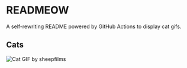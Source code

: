 # READMEOW

A self-rewriting README powered by GitHub Actions to display cat gifs.

## Cats

![Cat GIF by sheepfilms](https://media4.giphy.com/media/zZMTVkTeEfeEg/200.gif?cid=9acd02dazeuc29zc83k8ya90jukfy0c7xurw0m5u9ksbmsn1&ep=v1_gifs_search&rid=200.gif&ct=g)
